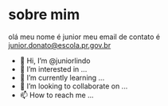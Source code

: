 # sobre mim
olá meu nome é junior
meu email de contato é junior.donato@escola.pr.gov.br
- 👋 Hi, I’m @juniorlindo
- 👀 I’m interested in ...
- 🌱 I’m currently learning ...
- 💞️ I’m looking to collaborate on ...
- 📫 How to reach me ...
